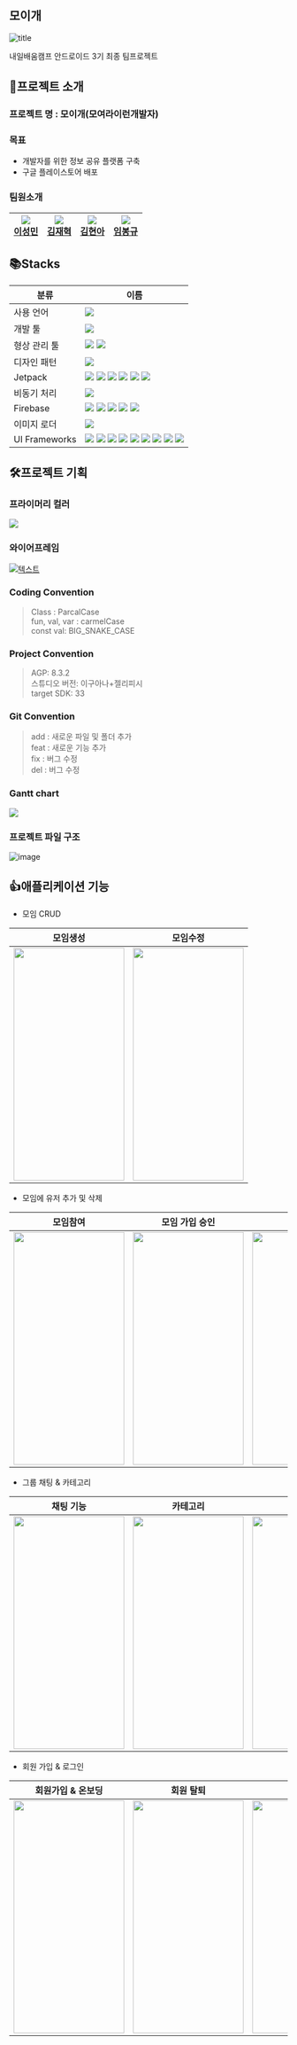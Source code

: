 ## 모이개 
![title](https://ifh.cc/g/0Fw92X.png)

내일배움캠프 안드로이드 3기 최종 팀프로젝트

## 🙌프로젝트 소개
### **프로젝트 명 : 모이개(모여라이런개발자)**

###  목표
- 개발자를 위한 정보 공유 플랫폼 구축
- 구글 플레이스토어 배포

### 팀원소개
|<img src="https://img.shields.io/badge/PL-red?&logoColor=white"></br>[이성민](https://github.com/winterwood0118)  |<img src="https://img.shields.io/badge/QA-6DB33F?&logoColor=white"> </br> [김재혁](https://github.com/Combro-Kim) | <img src="https://img.shields.io/badge/PE-4B89DC?"> </br>[김현아](https://github.com/kmtso434) | <img src="https://img.shields.io/badge/PE-4B89DC?"> </br>[임봉규](https://github.com/bonggyulim) |
| --- | --- | --- | --- |

## 📚Stacks

| 분류 | 이름 |
| --- | --- |
|사용 언어|<img src="https://img.shields.io/badge/Kotlin-7F52FF?style=for-the-badge&logo=kotlin&logoColor=white"/>|
|개발 툴|<img src="https://img.shields.io/badge/Android Studio-3DDC84?style=for-the-badge&logo=Android Studio&logoColor=white"/>|
|형상 관리 툴|<img src="https://img.shields.io/badge/github-181717?style=for-the-badge&logo=github&logoColor=white"> <img src="https://img.shields.io/badge/git-F05032?style=for-the-badge&logo=git&logoColor=white">|
| 디자인 패턴 | <img src="https://img.shields.io/badge/MVVM-FDECC8?style=for-the-badge"> 
| Jetpack | <img src="https://img.shields.io/badge/ViewModel-FF3232?style=for-the-badge"> <img src="https://img.shields.io/badge/Flow-373737?style=for-the-badge"> <img src="https://img.shields.io/badge/LifeCycle-FFDC3C?style=for-the-badge"> <img src="https://img.shields.io/badge/ViewBinding-5A5A5A?style=for-the-badge"> <img src="https://img.shields.io/badge/AAC-2C593F?style=for-the-badge">  <img src="https://img.shields.io/badge/Navigation-E1B771?style=for-the-badge"> |
| 비동기 처리 | <img src="https://img.shields.io/badge/Coroutine-29456C?style=for-the-badge">
| Firebase | <img src="https://img.shields.io/badge/firebase-FFCA28?style=for-the-badge&logo=firebase&logoColor=white"> <img src="https://img.shields.io/badge/Storage-FFCA28?style=for-the-badge"> <img src="https://img.shields.io/badge/Authentication-4285F4?style=for-the-badge"> <img src="https://img.shields.io/badge/Firestore-854C1D?style=for-the-badge"> <img src="https://img.shields.io/badge/RealTimeDataBase-EE84EA?style=for-the-badge"> |
| 이미지 로더 | <img src="https://img.shields.io/badge/Coil-18BED4?style=for-the-badge">  |
| UI Frameworks | <img src="https://img.shields.io/badge/Fragment-492f64?style=for-the-badge"> <img src="https://img.shields.io/badge/RecyclerViewAdapter-6e3630?style=for-the-badge"> <img src="https://img.shields.io/badge/ArrayAdapter-373737?style=for-the-badge"> <img src="https://img.shields.io/badge/XML-89632a?style=for-the-badge"> <img src="https://img.shields.io/badge/MaterialDesign-757575?style=for-the-badge"> <img src="https://img.shields.io/badge/ViewPager-a0a0a0?style=for-the-badge"> <img src="https://img.shields.io/badge/Photo Picker-FF8E99?style=for-the-badge"> <img src="https://img.shields.io/badge/Date Picker-41a541?style=for-the-badge">   <img src="https://img.shields.io/badge/Number Picker-6EE0FF?style=for-the-badge">   


## 🛠프로젝트 기획
### 프라이머리 컬러 
<img src="https://img.shields.io/badge/326DF7-326DF7?&logoColor=white">

### 와이어프레임
[![텍스트](https://velog.velcdn.com/images/qhdrb123/post/d2671390-a56c-45ba-8222-aa944f16e0f8/image.png)](https://www.figma.com/design/e2hRJCDTkadbtvh8wlWzbC/5%EC%A1%B0_%EB%AA%A8%EC%9D%B4%EA%B0%9C?node-id=358-1070&t=fNIG7Qw02b5hX2gF-0)


### Coding Convention
> Class : ParcalCase </br>
fun, val, var : carmelCase </br>
const val: BIG_SNAKE_CASE

### Project Convention  
>AGP: 8.3.2</br>
스튜디오 버전: 이구아나+젤리피시</br>
target SDK: 33


### Git Convention
>add : 새로운 파일 및 폴더 추가 </br>
feat : 새로운 기능 추가</br>
fix : 버그 수정</br>
del : 버그 수정

### Gantt chart
![](https://velog.velcdn.com/images/qhdrb123/post/908dda56-db3a-445b-8c5e-93e0b9b7a582/image.png)

### 프로젝트 파일 구조
![image](https://github.com/Android-3rd-Momo/MOMO/assets/161282085/5064b988-8e11-4e3e-823b-5bf82b56bd14)
    
## 👍애플리케이션 기능
- 모임 CRUD

|모임생성|모임수정|
|---|---|
|<img src="https://github.com/Android-3rd-Momo/MOMO/assets/161282085/151c16a4-9b7c-4fa7-b7f0-27b91073da00" width="200" height="420"/>|<img src="https://github.com/Android-3rd-Momo/MOMO/assets/161282085/de35a85e-ff6f-48a3-8c30-5db3ccaf538d" width="200" height="420"/>|

- 모임에 유저 추가 및 삭제

|모임참여|모임 가입 승인|모임 탈퇴|유저 강퇴|
|---|---|---|---|
|<img src="https://github.com/Android-3rd-Momo/MOMO/assets/161282085/61fd9cbe-7bdb-4bc4-9c1e-097bb308cb97" width="200" height="420"/>|<img src="https://github.com/Android-3rd-Momo/MOMO/assets/161282085/9f5ca7fd-fda3-4111-b645-730e8ba8a928" width="200" height="420"/>|<img src="https://github.com/Android-3rd-Momo/MOMO/assets/161282085/9f1458be-b065-4c37-9660-af6fa2dd79c2" width="200" height="420"/>|<img src="https://github.com/Android-3rd-Momo/MOMO/assets/161282085/c077284f-ec8e-4419-9fb4-780884a8d9ac" width="200" height="420"/>|

- 그룹 채팅 & 카테고리

|채팅 기능|카테고리|검색 기능|
|---|---|---|
|<img src="https://github.com/Android-3rd-Momo/MOMO/assets/161282085/bad9d3ea-e163-462f-8211-5b9e6907bf28" width="200" height="420"/>|<img src="https://github.com/Android-3rd-Momo/MOMO/assets/161282085/e8a9b5f0-a1db-4138-aaa1-f91cc99a69b9" width="200" height="420"/>|<img src="https://github.com/Android-3rd-Momo/MOMO/assets/161282085/699c996e-5477-41be-91cd-ec7d11ec6927" width="200" height="420"/>|

- 회원 가입 & 로그인

|회원가입 & 온보딩|회원 탈퇴|로그아웃|
|---|---|---|
|<img src="https://github.com/Android-3rd-Momo/MOMO/assets/161282085/989ab360-1653-4238-bba2-9626a7a6c317" width="200" height="420"/>|<img src="https://github.com/Android-3rd-Momo/MOMO/assets/161282085/d6910315-231f-4e33-b2ae-542b95d35412" width="200" height="420"/>|<img src="https://github.com/Android-3rd-Momo/MOMO/assets/161282085/41aaed19-863b-436e-b894-4dff01822c34" width="200" height="420"/>|

